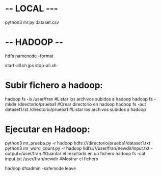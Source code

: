 # -- LOCAL --- 

python3 mr.py dataset.csv 





# -- HADOOP -- 

hdfs namenode -format

start-all.sh
jps
stop-all.sh


# Subir fichero a hadoop:

hadoop fs -ls /user/fran                          #Listar los archivos subidos a hadoop
hadoop fs -mkdir /directorio/prueba1              #Crear directorio en hadoop
hadoop fs -put dataset1.txt /directorio/prueba1    #Listar los archivos subidos a hadoop


# Ejecutar en Hadoop:

python3 mr_prueba.py -r hadoop hdfs:///directorio/prueba1/dataset1.txt
python3 mr_word_count.py -r hadoop hdfs:///user/fran/newdir/input.txt -output=/user/fran    #Guardar el resultado en un fichero
hadoop fs -cat input.txt /user/fran/newdir                                                            #Mostrar el fichero



hadoop dfsadmin -safemode leave
